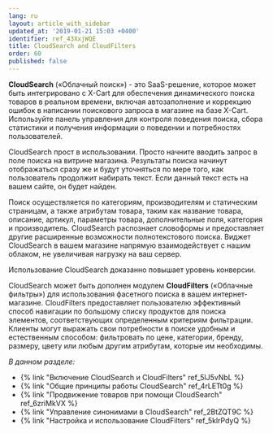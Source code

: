 ```yaml
---
lang: ru
layout: article_with_sidebar
updated_at: '2019-01-21 15:03 +0400'
identifier: ref_43XxjWQE
title: CloudSearch and CloudFilters
order: 60
published: false
---
```

**CloudSearch** («Облачный поиск») - это SaaS-решение, которое может быть интегрировано с X-Cart для обеспечения динамического поиска товаров в реальном времени, включая автозаполнение и коррекцию ошибок в написании поискового запроса в магазине на базе X-Cart. Используйте панель управления для контроля поведения поиска, сбора статистики и получения информации о поведении и потребностях пользователей.

CloudSearch прост в использовании. Просто начните вводить запрос в поле поиска на витрине магазина. Результаты поиска начинут отображаться сразу же и будут уточняться по мере того, как пользователь продолжит набирать текст. Если данный текст есть на вашем сайте, он будет найден.

Поиск осуществляется по категориям, производителям и статическим страницам, а также атрибутам товара, таким как название товара, описание, артикул, параметры товара, дополнительные поля, категория и производитель. CloudSearch распознает словоформы и предоставляет другие расширенные возможности полнотекстового поиска. Виджет CloudSearch в вашем магазине напрямую взаимодействует с нашим облаком, не увеличивая нагрузку на ваш сервер.

Использование CloudSearch доказанно повышает уровень конверсии.

CloudSearch может быть дополнен модулем **CloudFilters** («Облачные фильтры») для использования фасетного поиска в вашем интернет-магазине. CloudFilters предоставляет пользователю эффективный способ навигации по большому списку продуктов для поиска элементов, соответствующих определенным критериям фильтрации. Клиенты могут выражать свои потребности в поиске удобным и естественным способом: фильтровать по цене, категории, бренду, размеру, цвету или любым другим атрибутам, которые им необходимы.

_В данном разделе:_

   * {% link "Включение CloudSearch и CloudFilters" ref_5lJ5vNbL %}
   * {% link "Общие принципы работы CloudSearch" ref_4rLETt0g %}
   * {% link "Продвижение товаров при помощи CloudSearch" ref_6zriMkVX %}
   * {% link "Управление синонимами в CloudSearch" ref_2BtZQT9C %}
   * {% link "Настройка и использование CloudFilters" ref_5klrPdyQ %}
